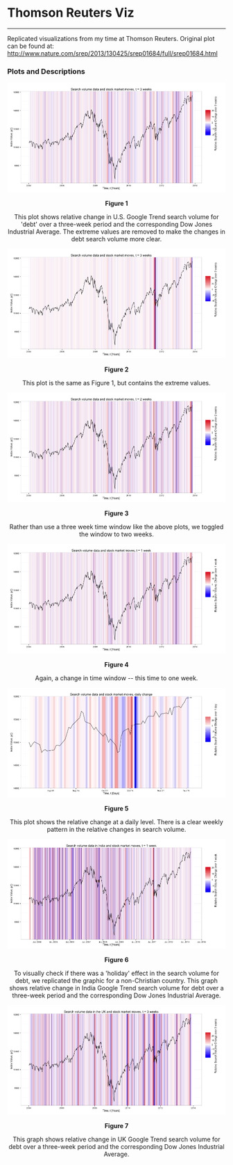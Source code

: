 Thomson Reuters Viz
===================
___

Replicated visualizations from my time at Thomson Reuters. Original plot can be found at: <http://www.nature.com/srep/2013/130425/srep01684/full/srep01684.html>

### Plots and Descriptions
<img src="./plots/plot_1.png" alt="img text" size=1000x500 />
<p align="center"> <b>Figure 1</b></p>
<p align="center"> This plot shows relative change in U.S. Google Trend search volume for 'debt' over a three-week period and the corresponding Dow Jones Industrial Average. The extreme values are removed to make the changes in debt search volume more clear.  </p>


![Figure 1-2](./plots/plot_2.png)
<p align="center"> <b>Figure 2</b></p>
<p align="center">  This plot is the same as Figure 1, but contains the extreme values. </p>


![Figure 1-3](./plots/plot_3.png)
<p align="center"> <b> Figure 3 </b></p>
<p align="center"> Rather than use a three week time window like the above plots, we toggled the window to two weeks. </p>

![Figure 1-4](./plots/plot_4.png)
<p align="center"> <b> Figure 4 </b> </p>
<p align="center"> Again, a change in time window -- this time to one week. </p>

![Figure 1-5](./plots/plot_5.png)
<p align="center"> <b> Figure 5 </b> </p>
<p align="center">This plot shows the relative change at a daily level. There is a clear weekly pattern in the relative changes in search volume.</p>

![Figure 1-6](./plots/plot_6.png)
<p align="center"> <b> Figure 6 </b> </p>
<p align="center">To visually check if there was a 'holiday' effect in the search volume for debt, we replicated the graphic for a non-Christian country. This graph shows relative change in India Google Trend search volume for debt over a three-week period and the corresponding Dow Jones Industrial Average.</p>

![Figure 1-7](./plots/plot_7.png)
<p align="center"> <b> Figure 7 </b> </p>
<p align="center">This graph shows relative change in UK Google Trend search volume for debt over a three-week period and the corresponding Dow Jones Industrial Average. </p>

